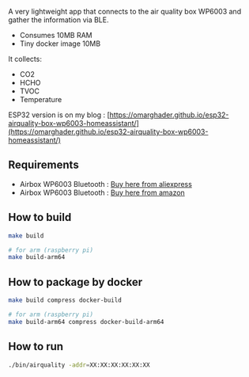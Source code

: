 A very lightweight app that connects to the air quality box WP6003 and gather the information via BLE.

- Consumes 10MB RAM
- Tiny docker image 10MB

It collects:

- CO2
- HCHO
- TVOC
- Temperature

ESP32 version is on my blog : [https://omarghader.github.io/esp32-airquality-box-wp6003-homeassistant/](https://omarghader.github.io/esp32-airquality-box-wp6003-homeassistant/)

## Requirements

- Airbox WP6003 Bluetooth : [Buy here from aliexpress](https://s.click.aliexpress.com/e/_AMEXyX)
- Airbox WP6003 Bluetooth : [Buy here from amazon](https://shorturl.servebeer.com/n/airquality-wp6003)

## How to build

```sh
make build

# for arm (raspberry pi)
make build-arm64
```

## How to package by docker

```sh
make build compress docker-build

# for arm (raspberry pi)
make build-arm64 compress docker-build-arm64
```

## How to run

```sh
./bin/airquality -addr=XX:XX:XX:XX:XX:XX
```

